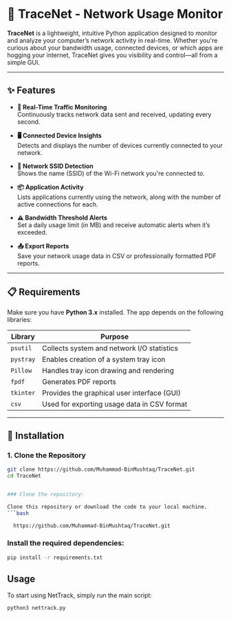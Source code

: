 # 📶 TraceNet - Network Usage Monitor

**TraceNet** is a lightweight, intuitive Python application designed to monitor and analyze your computer’s network activity in real-time. Whether you're curious about your bandwidth usage, connected devices, or which apps are hogging your internet, TraceNet gives you visibility and control—all from a simple GUI.

---

## ✨ Features

- **📡 Real-Time Traffic Monitoring**  
  Continuously tracks network data sent and received, updating every second.

- **🖥️ Connected Device Insights**  
  Detects and displays the number of devices currently connected to your network.

- **📶 Network SSID Detection**  
  Shows the name (SSID) of the Wi-Fi network you're connected to.

- **📦 Application Activity**  
  Lists applications currently using the network, along with the number of active connections for each.

- **⚠️ Bandwidth Threshold Alerts**  
  Set a daily usage limit (in MB) and receive automatic alerts when it’s exceeded.

- **📤 Export Reports**  
  Save your network usage data in CSV or professionally formatted PDF reports.

---

## 📋 Requirements

Make sure you have **Python 3.x** installed. The app depends on the following libraries:

| Library     | Purpose                                         |
|-------------|-------------------------------------------------|
| `psutil`    | Collects system and network I/O statistics      |
| `pystray`   | Enables creation of a system tray icon          |
| `Pillow`    | Handles tray icon drawing and rendering         |
| `fpdf`      | Generates PDF reports                           |
| `tkinter`   | Provides the graphical user interface (GUI)     |
| `csv`       | Used for exporting usage data in CSV format     |

---

## 🚀 Installation

### 1. Clone the Repository

```bash
git clone https://github.com/Muhammad-BinMushtaq/TraceNet.git
cd TraceNet


### Clone the repository:

Clone this repository or download the code to your local machine.
```bash

  https://github.com/Muhammad-BinMushtaq/TraceNet.git
```

### Install the required dependencies:
```bash
pip install -r requirements.txt
```
## Usage

To start using NetTrack, simply run the main script:

```bash
python3 nettrack.py
```

